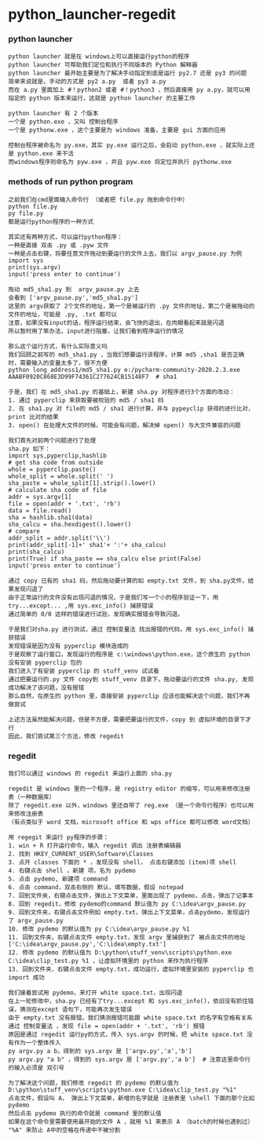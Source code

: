 # python_launcher-regedit

### python launcher

    python launcher 就是在 windows上可以直接运行python的程序
    python launcher 可帮助我们定位和执行不同版本的 Python 解释器
    python launcher 最开始主要是为了解决手动指定到底是运行 py2.7 还是 py3 的问题
    简单来说就是，手动的方式是 py2 a.py  或者 py3 a.py
    而在 a.py 里面加上 #！python2 或者 #！python3 ，然后直接用 py a.py，就可以用指定的 python 版本来运行，这就是 python launcher 的主要工作
    
    python launcher 有 2 个版本
    一个是 python.exe ，又叫 控制台程序
    一个是 pythonw.exe ，这个主要是为 windows 准备，主要是 gui 方面的应用
    
    控制台程序被命名为 py.exe，其实 py.exe 运行之后，会启动 python.exe ，就实际上还是 python.exe 来干活
    而windows程序则命名为 pyw.exe ，并且 pyw.exe 将定位并执行 pythonw.exe    
 
 
### methods of run python program
    
    之前我们在cmd里面输入命令行 （或者把 file.py 拖到命令行中）
    python file.py
    py file.py
    都是运行python程序的一种方式
    
    其实还有两种方式，可以运行python程序：
    一种是直接 双击 .py 或 .pyw 文件
    一种是点击右键，将要任意文件拖动到要运行的文件上去，我们以 argv_pause.py 为例
    import sys
    print(sys.argv)
    input('press enter to continue')
    
    拖动 md5_sha1.py 到  argv_pause.py 上去
    会看到 ['argv_pause.py','md5_sha1.py']
    这里的 argv获取了 2个文件的地址，第一个是被运行的 .py 文件的地址，第二个是被拖动的文件的地址，可能是 .py, .txt 都可以
    注意，如果没有input的话，程序运行结束，会飞快的退出，在肉眼看起来就是闪退
    所以暂时用了笨办法，input进行阻塞，让我们看到程序运行的情况 
 
    那么这个运行方式，有什么实际意义吗
    我们回顾之前写的 md5_sha1.py ，当我们想要运行该程序，计算 md5 ,sha1 是否正确时，需要输入的变量太多了，很不方便
    python long_address1/md5_sha1.py e:/pycharm-community-2020.2.3.exe AAABF0920C868E3D99F74361C277624CB15148F7  # sha1
    
    于是，我们 在 md5_sha1.py 的基础上，新建 sha.py 对程序进行3个方面的改动：
    1. 通过 pyperclip 来获取要被校验的 md5 / sha1 码
    2. 在 sha1.py 对 file的 md5 / sha1 进行计算，并与 pypeyclip 获得的进行比对，print 比对的结果
    3. open() 在处理大文件的时候，可能会有问题，解决掉 open() 与大文件兼容的问题
    
    我们首先对前两个问题进行了处理
    sha.py 如下：
    import sys,pyperclip,hashlib
    # get sha code from outside
    whole = pyperclip.paste()
    whole_split = whole.split(' ')
    sha_paste = whole_split[1].strip().lower()
    # calculate sha code of file
    addr = sys.argv[1]
    file = open(addr + '.txt', 'rb')
    data = file.read()
    sha = hashlib.sha1(data)
    sha_calcu = sha.hexdigest().lower()
    # compare
    addr_split = addr.split('\\')
    print(addr_split[-1]+' sha1'+ ':'+ sha_calcu)
    print(sha_calcu)
    print(True) if sha_paste == sha_calcu else print(False)  
    input('press enter to continue')
    
    通过 copy 已有的 sha1 码，然后拖动要计算的如 empty.txt 文件，到 sha.py文件，结果发现闪退了
    由于正常运行的文件没有出现闪退的情况，于是我们写一个小的程序验证一下，用 try...except... ,用 sys.exc_info() 捕获错误
    通过简单的 0/0 这样的错误进行试验，发现确实报错会导致闪退。
    
    于是我们对sha.py 进行测试，通过 控制变量法 找出报错的代码，用 sys.exc_info() 捕获错误
    发现错误是因为没有 pyperclip 模块造成的
    于是观察了运行窗口，发现运行的程序是 c:\windows\python.exe，这个原生的 python 没有安装 pyperclip 包的
    我们进入了有安装 pyperclip 的 stuff_venv 试试看
    通过把要运行的.py 文件 copy到 stuff_venv 目录下，拖动要运行的文件 sha.py, 发现成功解决了该问题，没有报错
    那么自然，在原生的 python 里，直接安装 pyperclip 应该也能解决这个问题，我们不再做尝试
    
    上述方法虽然能解决问题，但是不方便，需要把要运行的文件，copy 到 虚拟环境的目录下才行
    因此，我们尝试第三个方法，修改 regedit
      

### regedit

    我们可以通过 windows 的 regedit 来运行上面的 sha.py
    
    regedit 是 windows 里的一个程序，是 registry editor 的缩写，可以用来修改注册表（一种数据库） 
    除了 regedit.exe 以外，windows 里还自带了 reg.exe （是一个命令行程序）也可以用来修改注册表
    （有点类似于 word 文档，microsoft office 和 wps office 都可以修改 word文档）    
    
    用 regegit 来运行 py程序的步骤：
    1. win + R 打开运行命令，输入 regedit 调出 注册表编辑器
    2. 找到 HKEY_CURRENT_USER\Software\Classes
    3. 点开 classes 下面的 * ，发现没有 shell， 点击右键添加 (item)项 shell
    4. 右键点击 shell ，新建 项，名为 pydemo
    5. 点击 pydemo, 新建项 command
    6. 点击 command，双击右侧的 默认，填写数据，假设 notepad
    7. 回到文件夹，右键点击文件，弹出上下文菜单，里面出现了 pydemo，点击，弹出了记事本
    8. 回到 regedit，修改 pydemo的command 默认值为 py C:\idea\argv_pause.py
    9. 回到文件夹，右键点击文件例如 empty.txt，弹出上下文菜单，点击pydemo，发现运行了 argv_pause.py
    10. 修改 pydemo 的默认值为 py C:\idea\argv_pause.py %1
    11. 回到文件夹，右键点击文件 empty.txt，发现 argv 里捕获到了 被点击文件的地址 ['C:\idea\argv_pause.py','C:\idea\empty.txt']
    12. 修改 pydemo 的默认值为 D:\python\stuff_venv\scripts\python.exe C:\idea\clip_test.py %1 ，让虚拟环境里的 python 来作为执行程序
    13. 回到文件夹，右键点击文件 empty.txt，成功运行，虚拟环境里安装的 pyperclip 也 import 成功
    
    我们接着尝试用 pydemo，来打开 white space.txt，出现闪退
    在上一轮修改中，sha.py 已经有了try...except 和 sys.exc_info()，依旧没有抓住错误，猜测在except 语句下，可能再次发生错误
    由于 empty.txt 没有报错，我们猜测报错可能跟 white space.txt 的名字有空格有关系
    通过 控制变量法 ，发现 file = open(addr + '.txt', 'rb') 报错
    原因是通过 regedit 运行py的方式，传入 sys.argv 的时候，把 white space.txt 没有作为一个整体传入
    py argv.py a b，得到的 sys.argv 是 ['argv.py','a','b']
    py argv.py "a b" ，得到的 sys.argv 是 ['argv.py','a b']  # 注意这里命令行的输入必须是 双引号
    
    为了解决这个问题，我们修改 regedit 的 pydemo 的默认值为 D:\python\stuff_venv\scripts\python.exe C:\idea\clip_test.py "%1"        
    点击文件，假设叫 A， 弹出上下文菜单，新增的名字就是 注册表里 \shell 下面的那个比如 pydemo
    然后点击 pydemo 执行的命令就是 command 里的默认值
    如果在这个命令里需要使用最开始的文件 A ，就用 %1 来表示 A （batch的时候也遇到过）
    "%A" 来防止 A中的空格在传递中不被分割
    
    
    
    
    
    
    
    
    
    
    
    
    
